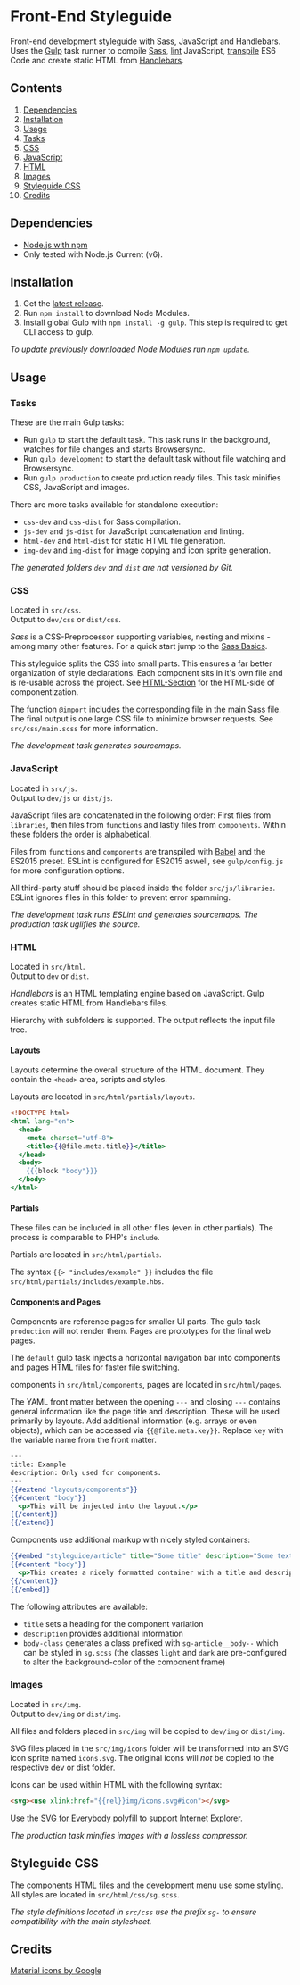 # Front-End Styleguide
Front-end development styleguide with Sass, JavaScript and Handlebars.
Uses the [Gulp](http://gulpjs.com/) task runner to compile [Sass](http://sass-lang.com/), [lint](http://eslint.org/) JavaScript, [transpile](https://babeljs.io/) ES6 Code and create static HTML from [Handlebars](http://handlebarsjs.com/).


## Contents
1. [Dependencies](#dependencies)
2. [Installation](#installation)
3. [Usage](#usage)
  1. [Tasks](#tasks)
  2. [CSS](#css)
  3. [JavaScript](#javascript)
  4. [HTML](#html)
  5. [Images](#images)
4. [Styleguide CSS](#styleguide-css)
5. [Credits](#credits)


## Dependencies
* [Node.js with npm](https://nodejs.org/)
* Only tested with Node.js Current (v6).


## Installation
1. Get the [latest release](https://github.com/MVSde/styleguide/releases/latest).
2. Run `npm install` to download Node Modules.
3. Install global Gulp with `npm install -g gulp`. This step is required to get CLI access to gulp.

*To update previously downloaded Node Modules run `npm update`.*


## Usage

### Tasks
These are the main Gulp tasks:
* Run `gulp` to start the default task. This task runs in the background, watches for file changes and starts Browsersync.
* Run `gulp development` to start the default task without file watching and Browsersync.
* Run `gulp production` to create prduction ready files. This task minifies CSS, JavaScript and images.

There are more tasks available for standalone execution:
* `css-dev` and `css-dist` for Sass compilation.
* `js-dev` and `js-dist` for JavaScript concatenation and linting.
* `html-dev` and `html-dist` for static HTML file generation.
* `img-dev` and `img-dist` for image copying and icon sprite generation.

*The generated folders `dev` and `dist` are not versioned by Git.*


### CSS
Located in `src/css`.  
Output to `dev/css` or `dist/css`.

*Sass* is a CSS-Preprocessor supporting variables, nesting and mixins - among many other features. For a quick start jump to the [Sass Basics](http://sass-lang.com/guide).

This styleguide splits the CSS into small parts. This ensures a far better organization of style declarations. Each component sits in it's own file and is re-usable across the project. See [HTML-Section](#html) for the HTML-side of componentization.

The function `@import` includes the corresponding file in the main Sass file. The final output is one large CSS file to minimize browser requests. See `src/css/main.scss` for more information.

*The development task generates sourcemaps.*


### JavaScript
Located in `src/js`.  
Output to `dev/js` or `dist/js`.

JavaScript files are concatenated in the following order: First files from `libraries`, then files from `functions` and lastly files from `components`. Within these folders the order is alphabetical.

Files from `functions` and `components` are transpiled with [Babel](https://babeljs.io/) and the ES2015 preset. ESLint is configured for ES2015 aswell, see `gulp/config.js` for more configuration options.

All third-party stuff should be placed inside the folder `src/js/libraries`. ESLint ignores files in this folder to prevent error spamming.

*The development task runs ESLint and generates sourcemaps. The production task uglifies the source.*


### HTML
Located in `src/html`.  
Output to `dev` or `dist`.

*Handlebars* is an HTML templating engine based on JavaScript. Gulp creates static HTML from Handlebars files.

Hierarchy with subfolders is supported. The output reflects the input file tree.


#### Layouts
Layouts determine the overall structure of the HTML document. They contain the `<head>` area, scripts and styles.

Layouts are located in `src/html/partials/layouts`.

```handlebars
<!DOCTYPE html>
<html lang="en">
  <head>
    <meta charset="utf-8">
    <title>{{@file.meta.title}}</title>
  </head>
  <body>
    {{{block "body"}}}
  </body>
</html>
```


#### Partials
These files can be included in all other files (even in other partials). The process is comparable to PHP's `include`.

Partials are located in `src/html/partials`.

The syntax `{{> "includes/example" }}` includes the file `src/html/partials/includes/example.hbs`.


#### Components and Pages
Components are reference pages for smaller UI parts. The gulp task `production` will not render them. Pages are prototypes for the final web pages.

The `default` gulp task injects a horizontal navigation bar into components and pages HTML files for faster file switching.

components in `src/html/components`, pages are located in `src/html/pages`.

The YAML front matter between the opening `---` and closing `---` contains general information like the page title and description. These will be used primarily by layouts. Add additional information (e.g. arrays or even objects), which can be accessed via `{{@file.meta.key}}`. Replace `key` with the variable name from the front matter.

```handlebars
---
title: Example
description: Only used for components.
---
{{#extend "layouts/components"}}
{{#content "body"}}
  <p>This will be injected into the layout.</p>
{{/content}}
{{/extend}}
```

Components use additional markup with nicely styled containers:

```handlebars
{{#embed "styleguide/article" title="Some title" description="Some text" body-class="dark"}}
{{#content "body"}}
  <p>This creates a nicely formatted container with a title and description.</p>
{{/content}}
{{/embed}}
```

The following attributes are available:
* `title` sets a heading for the component variation
* `description` provides additional information
* `body-class` generates a class prefixed with `sg-article__body--` which can be styled in `sg.scss` (the classes `light` and `dark` are pre-configured to alter the background-color of the component frame)


### Images
Located in `src/img`.  
Output to `dev/img` or `dist/img`.

All files and folders placed in `src/img` will be copied to `dev/img` or `dist/img`.

SVG files placed in the `src/img/icons` folder will be transformed into an SVG icon sprite named `icons.svg`. The original icons will *not* be copied to the respective dev or dist folder.

Icons can be used within HTML with the following syntax:

```html
<svg><use xlink:href="{{rel}}img/icons.svg#icon"></svg>
```

Use the [SVG for Everybody](https://github.com/jonathantneal/svg4everybody) polyfill to support Internet Explorer.

*The production task minifies images with a lossless compressor.*


## Styleguide CSS
The components HTML files and the development menu use some styling. All styles are located in `src/html/css/sg.scss`.

*The style definitions located in `src/css` use the prefix `sg-` to ensure compatibility with the main stylesheet.*


## Credits

[Material icons by Google](https://design.google.com/icons/)
